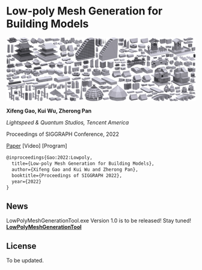 # Low-poly Mesh Generation for Building Models
![](imgs/Teaser-01-out-fs8.jpg)

**Xifeng Gao, Kui Wu, Zherong Pan**

*Lightspeed & Quantum Studios, Tencent America*

Proceedings of SIGGRAPH Conference, 2022

[Paper](paper.pdf) [Video] [Program]

```
@inproceedings{Gao:2022:Lowpoly,
  title={Low-poly Mesh Generation for Building Models},
  author={Xifeng Gao and Kui Wu and Zherong Pan},
  booktitle={Proceedings of SIGGRAPH 2022},
  year={2022}
}
```

## News

LowPolyMeshGenerationTool.exe Version 1.0 is to be released! Stay tuned!
**[LowPolyMeshGenerationTool]()**


## License
To be updated.
